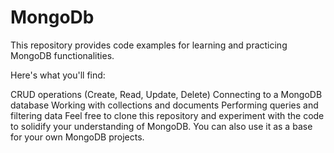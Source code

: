# MongoDb
This repository provides code examples for learning and practicing MongoDB functionalities.

Here's what you'll find:

CRUD operations (Create, Read, Update, Delete)
Connecting to a MongoDB database
Working with collections and documents
Performing queries and filtering data
Feel free to clone this repository and experiment with the code to solidify your understanding of MongoDB. You can also use it as a base for your own MongoDB projects.
